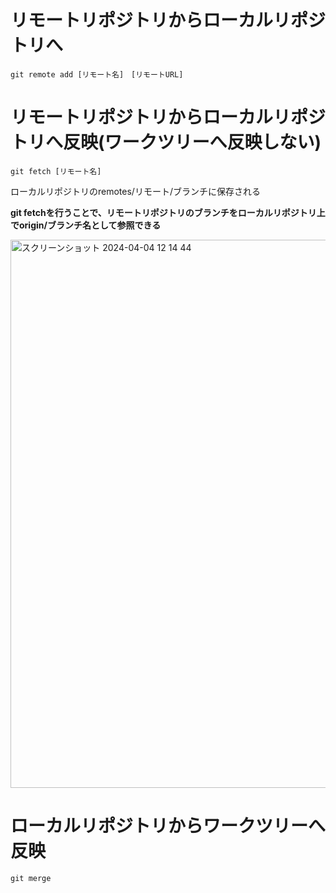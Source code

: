 # リモートリポジトリからローカルリポジトリへ

```git remote add [リモート名]　[リモートURL]```

# リモートリポジトリからローカルリポジトリへ反映(ワークツリーへ反映しない)

```git fetch [リモート名]```

ローカルリポジトリのremotes/リモート/ブランチに保存される

**git fetchを行うことで、リモートリポジトリのブランチをローカルリポジトリ上でorigin/ブランチ名として参照できる**

<img width="877" alt="スクリーンショット 2024-04-04 12 14 44" src="https://github.com/Ryo-0912/Git/assets/82032550/4e366feb-8ad2-43f6-a8d8-37db88414ef2">

# ローカルリポジトリからワークツリーへ反映

```git merge```

